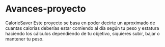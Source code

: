 # Avances-proyecto
CalorieSaver
Este proyecto se basa en poder decirte un aproximado de cuantas calorías deberías estar comiendo al día según tu peso y estatura haciendo los cálculos dependiendo de tu objetivo, siquieres subir, bajar o mantener tu peso.

